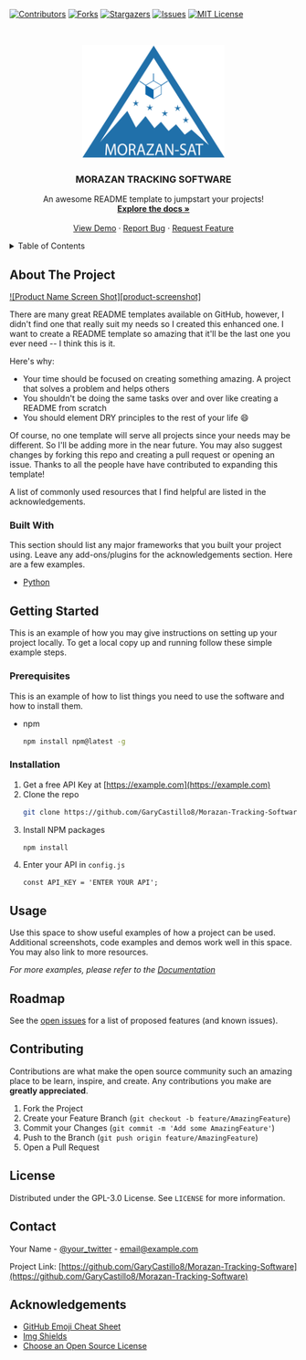 <!--
*** Thanks for checking out the Best-README-Template. If you have a suggestion
*** that would make this better, please fork the repo and create a pull request
*** or simply open an issue with the tag "enhancement".
*** Thanks again! Now go create something AMAZING! :D
-->



<!-- PROJECT SHIELDS -->
<!--
*** I'm using markdown "reference style" links for readability.
*** Reference links are enclosed in brackets [ ] instead of parentheses ( ).
*** See the bottom of this document for the declaration of the reference variables
*** for contributors-url, forks-url, etc. This is an optional, concise syntax you may use.
*** https://www.markdownguide.org/basic-syntax/#reference-style-links
-->
[![Contributors][contributors-shield]][contributors-url]
[![Forks][forks-shield]][forks-url]
[![Stargazers][stars-shield]][stars-url]
[![Issues][issues-shield]][issues-url]
[![MIT License][license-shield]][license-url]


<!-- PROJECT LOGO -->
<br />
<p align="center">
  <a href="https://github.com/GaryCastillo8/Morazan-Tracking-Software">
    <img src="Logo_Morazan.png" alt="Logo" width="250" height="200">
  </a>

  <h3 align="center">MORAZAN TRACKING SOFTWARE</h3>

  <p align="center">
    An awesome README template to jumpstart your projects!
    <br />
    <a href="https://github.com/GaryCastillo8/Morazan-Tracking-Software"><strong>Explore the docs »</strong></a>
    <br />
    <br />
    <a href="https://github.com/GaryCastillo8/Morazan-Tracking-Software">View Demo</a>
    ·
    <a href="https://github.com/GaryCastillo8/Morazan-Tracking-Softwaree/issues">Report Bug</a>
    ·
    <a href="https://github.com/GaryCastillo8/Morazan-Tracking-Software/issues">Request Feature</a>
  </p>
</p>



<!-- TABLE OF CONTENTS -->
<details>
  <summary>Table of Contents</summary>
  <ol>
    <li>
      <a href="#about-the-project">About The Project</a>
      <ul>
        <li><a href="#built-with">Built With</a></li>
      </ul>
    </li>
    <li>
      <a href="#getting-started">Getting Started</a>
      <ul>
        <li><a href="#prerequisites">Prerequisites</a></li>
        <li><a href="#installation">Installation</a></li>
      </ul>
    </li>
    <li><a href="#usage">Usage</a></li>
    <li><a href="#roadmap">Roadmap</a></li>
    <li><a href="#contributing">Contributing</a></li>
    <li><a href="#license">License</a></li>
    <li><a href="#contact">Contact</a></li>
    <li><a href="#acknowledgements">Acknowledgements</a></li>
  </ol>
</details>



<!-- ABOUT THE PROJECT -->
## About The Project

[![Product Name Screen Shot][product-screenshot]](https://example.com)

There are many great README templates available on GitHub, however, I didn't find one that really suit my needs so I created this enhanced one. I want to create a README template so amazing that it'll be the last one you ever need -- I think this is it.

Here's why:
* Your time should be focused on creating something amazing. A project that solves a problem and helps others
* You shouldn't be doing the same tasks over and over like creating a README from scratch
* You should element DRY principles to the rest of your life :smile:

Of course, no one template will serve all projects since your needs may be different. So I'll be adding more in the near future. You may also suggest changes by forking this repo and creating a pull request or opening an issue. Thanks to all the people have have contributed to expanding this template!

A list of commonly used resources that I find helpful are listed in the acknowledgements.

### Built With

This section should list any major frameworks that you built your project using. Leave any add-ons/plugins for the acknowledgements section. Here are a few examples.
* [Python](https://www.python.org)


<!-- GETTING STARTED -->
## Getting Started

This is an example of how you may give instructions on setting up your project locally.
To get a local copy up and running follow these simple example steps.

### Prerequisites

This is an example of how to list things you need to use the software and how to install them.
* npm
  ```sh
  npm install npm@latest -g
  ```

### Installation

1. Get a free API Key at [https://example.com](https://example.com)
2. Clone the repo
   ```sh
   git clone https://github.com/GaryCastillo8/Morazan-Tracking-Software.git
   ```
3. Install NPM packages
   ```sh
   npm install
   ```
4. Enter your API in `config.js`
   ```JS
   const API_KEY = 'ENTER YOUR API';
   ```



<!-- USAGE EXAMPLES -->
## Usage

Use this space to show useful examples of how a project can be used. Additional screenshots, code examples and demos work well in this space. You may also link to more resources.

_For more examples, please refer to the [Documentation](https://example.com)_



<!-- ROADMAP -->
## Roadmap

See the [open issues](https://github.com/GaryCastillo8/Morazan-Tracking-Software/issues) for a list of proposed features (and known issues).



<!-- CONTRIBUTING -->
## Contributing

Contributions are what make the open source community such an amazing place to be learn, inspire, and create. Any contributions you make are **greatly appreciated**.

1. Fork the Project
2. Create your Feature Branch (`git checkout -b feature/AmazingFeature`)
3. Commit your Changes (`git commit -m 'Add some AmazingFeature'`)
4. Push to the Branch (`git push origin feature/AmazingFeature`)
5. Open a Pull Request



<!-- LICENSE -->
## License

Distributed under the GPL-3.0 License. See `LICENSE` for more information.



<!-- CONTACT -->
## Contact

Your Name - [@your_twitter](https://twitter.com/your_username) - email@example.com

Project Link: [https://github.com/GaryCastillo8/Morazan-Tracking-Software](https://github.com/GaryCastillo8/Morazan-Tracking-Software)



<!-- ACKNOWLEDGEMENTS -->
## Acknowledgements
* [GitHub Emoji Cheat Sheet](https://www.webpagefx.com/tools/emoji-cheat-sheet)
* [Img Shields](https://shields.io)
* [Choose an Open Source License](https://choosealicense.com)


<!-- MARKDOWN LINKS & IMAGES -->
<!-- https://www.markdownguide.org/basic-syntax/#reference-style-links -->

[contributors-shield]: https://img.shields.io/github/contributors/GaryCastillo8/Morazan-Tracking-Software.svg?style=for-the-badge
[contributors-url]: https://github.com/GaryCastillo8/Morazan-Tracking-Software/graphs/contributors
[forks-shield]: https://img.shields.io/github/forks/GaryCastillo8/Morazan-Tracking-Software.svg?style=for-the-badge
[forks-url]: https://github.com/GaryCastillo8/Morazan-Tracking-Software/network/members
[stars-shield]: https://img.shields.io/github/stars/GaryCastillo8/Morazan-Tracking-Software.svg?style=for-the-badge
[stars-url]: https://github.com/GaryCastillo8/Morazan-Tracking-Software/stargazers
[issues-shield]: https://img.shields.io/github/issues/GaryCastillo8/Morazan-Tracking-Software.svg?style=for-the-badge
[issues-url]: https://github.com/GaryCastillo8/Morazan-Tracking-Software/issues
[license-shield]: https://img.shields.io/github/license/GaryCastillo8/Morazan-Tracking-Software.svg?style=for-the-badge
[license-url]: https://github.com/GaryCastillo8/Morazan-Tracking-Software/blob/master/LICENSE.txt
